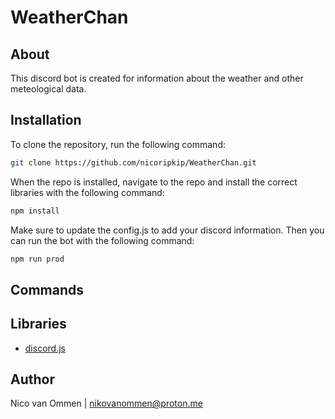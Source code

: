 # WeatherChan

## About
This discord bot is created for information about the weather and other meteological data.

## Installation
To clone the repository, run the following command:

```bash
git clone https://github.com/nicoripkip/WeatherChan.git
```

When the repo is installed, navigate to the repo and install the correct libraries with the following command:

```bash
npm install
```

Make sure to update the config.js to add your discord information. Then you can run the bot with the following command:

```bash
npm run prod
```

## Commands

## Libraries

- [discord.js](https://discord.js.org/)

## Author

Nico van Ommen | nikovanommen@proton.me
